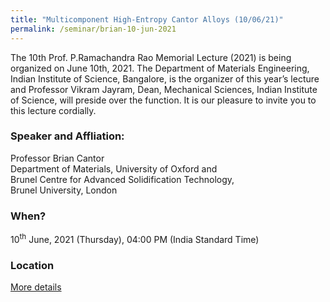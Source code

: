 ```yaml
---
title: "Multicomponent High-Entropy Cantor Alloys (10/06/21)"
permalink: /seminar/brian-10-jun-2021
---
```


The 10th Prof. P.Ramachandra Rao Memorial Lecture (2021) is being organized on June 10th, 2021. The Department of Materials Engineering, Indian Institute of Science, Bangalore, is the organizer of this year’s lecture and Professor Vikram Jayram, Dean, Mechanical Sciences, Indian Institute of Science, will preside over the function. It is our pleasure to invite you to this lecture cordially.

### Speaker and Affliation:
Professor Brian Cantor<br>
Department of Materials, University of Oxford and<br>
Brunel Centre for Advanced Solidification Technology,<br>
Brunel University, London<br>

### When?
10<sup>th</sup> June, 2021 (Thursday), 04:00 PM (India Standard Time)

### Location
<a href="https://tinyurl.com/dphmj7cc" target="_blank">More details</a>


